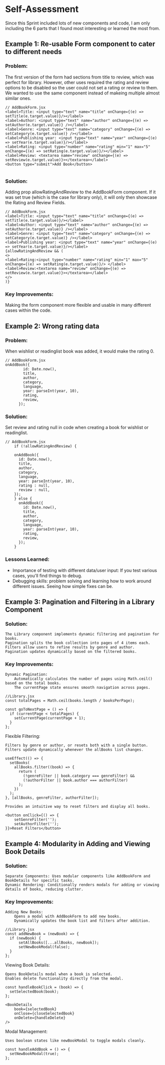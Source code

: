 # Self-Assessment
Since this Sprint included lots of new components and code, I am only including the 6 parts that I found most interesting or learned the most from.

## Example 1: Re-usable Form component to cater to different needs

### Problem: 
The first version of the form had sections from title to review, which was perfect for library. However, other uses required the rating and review options to be disabled so the user could not set a rating or review to them. We wanted to use the same component instead of makeing multiple almost similar ones.

```
// AddBookForm.jsx
<label>Title: <input type="text" name="title" onChange={(e) => setTitle(e.target.value)}/></label>
<label>Author: <input type="text" name="author" onChange={(e) => setAuthor(e.target.value)} /></label>
<label>Genre: <input type="text" name="category" onChange={(e) => setCategory(e.target.value)} /></label>
<label>Publishing year: <input type="text" name="year" onChange={(e) => setYear(e.target.value)}/></label>
<label>Rating: <input type="number" name="rating" min="1" max="5" onChange={(e) => setRating(e.target.value)}/></label>
<label>Review: <textarea name="review" onChange={(e) => setReview(e.target.value)}></textarea></label>
<button type="submit">Add Book</button>
                    
```

### Solution:
Adding prop allowRatingAndReview to the AddBookForm component. If it was set true (which is the case for library only), it will only then showcase the Rating and Review Fields.

```
// AddBookForm.jsx
<label>Title: <input type="text" name="title" onChange={(e) => setTitle(e.target.value)}/></label>
<label>Author: <input type="text" name="author" onChange={(e) => setAuthor(e.target.value)} /></label>
<label>Genre: <input type="text" name="category" onChange={(e) => setCategory(e.target.value)} /></label>
<label>Publishing year: <input type="text" name="year" onChange={(e) => setYear(e.target.value)}/></label>
{allowRatingAndReview && (
<>
<label>Rating:<input type="number" name="rating" min="1" max="5" onChange={(e) => setRating(e.target.value)}/> </label>
<label>Review:<textarea name="review" onChange={(e) => setReview(e.target.value)}></textarea></label>
</>
)}
```

### Key Improvements:
Making the form component more flexible and usable in many different cases within the code. 

## Example 2: Wrong rating data

### Problem: 
When wishlist or readinglist book was added, it would make the rating 0.

```
// AddBookForm.jsx
onAddBook({
        id: Date.now(), 
        title,
        author,
        category,
        language,
        year: parseInt(year, 10),
        rating,
        review,
      });
```

### Solution:
Set review and rating null in code when creating a book for wishlist or readinglist.

```
// AddBookForm.jsx
    if (!allowRatingAndReview) {

    onAddBook({
      id: Date.now(), 
      title,
      author,
      category,
      language,
      year: parseInt(year, 10),
      rating : null,
      review : null,
    });
    } else {
      onAddBook({
        id: Date.now(), 
        title,
        author,
        category,
        language,
        year: parseInt(year, 10),
        rating,
        review,
      });
    }
```
### Lessons Learned:
- Importance of testing with different data/user input: If you test various cases, you'll find things to debug.
- Debugging skills: problem solving and learning how to work around different issues. Seeing how simple fixes can be.


## Example 3: Pagination and Filtering in a Library Component

### Solution:

    The Library component implements dynamic filtering and pagination for books.
    Pagination splits the book collection into pages of 4 items each.
    Filters allow users to refine results by genre and author.
    Pagination updates dynamically based on the filtered books.

### Key Improvements:

    Dynamic Pagination:
        Automatically calculates the number of pages using Math.ceil() based on the total books.
        The currentPage state ensures smooth navigation across pages.
```
//Library.jsx
const totalPages = Math.ceil(books.length / booksPerPage);

const goToNextPage = () => {
  if (currentPage < totalPages) {
    setCurrentPage(currentPage + 1);
  }
};
```
  Flexible Filtering:

    Filters by genre or author, or resets both with a single button.
    Filters update dynamically whenever the allBooks list changes.
```
useEffect(() => {
  setBooks(
    allBooks.filter((book) => {
      return (
        (!genreFilter || book.category === genreFilter) &&
        (!authorFilter || book.author === authorFilter)
      );
    })
  );
}, [allBooks, genreFilter, authorFilter]);

```
    Provides an intuitive way to reset filters and display all books.
```
<button onClick={() => {
    setGenreFilter('');
    setAuthorFilter('');
}}>Reset Filters</button>
```

## Example 4: Modularity in Adding and Viewing Book Details

### Solution:

    Separate Components: Uses modular components like AddBookForm and BookDetails for specific tasks.
    Dynamic Rendering: Conditionally renders modals for adding or viewing details of books, reducing clutter.

### Key Improvements:

    Adding New Books:
        Opens a modal with AddBookForm to add new books.
        Dynamically updates the book list and filters after addition.
```
//Library.jsx
const addNewBook = (newBook) => {
  if (newBook) {
      setAllBooks([...allBooks, newBook]);
      setNewBookModal(false);
  }
};
```
Viewing Book Details:

    Opens BookDetails modal when a book is selected.
    Enables delete functionality directly from the modal.
```
const handleBookClick = (book) => {
  setSelectedBook(book);
};

<BookDetails
    book={selectedBook}
    onClose={closeSelectedBook}
    onDelete={handleDelete}
/>
```
Modal Management:

    Uses boolean states like newBookModal to toggle modals cleanly.
```
const handleAddBook = () => {
  setNewBookModal(true);
};

 ```
